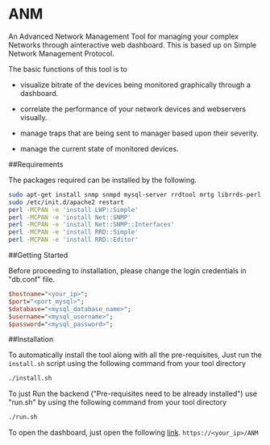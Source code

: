 # ANM
An Advanced Network Management Tool for managing your complex Networks through ainteractive web dashboard. This is based up on Simple Network Management Protocol.

The basic functions of this tool is to

- visualize bitrate of the devices being monitored graphically through a dashboard. 

- correlate the performance of your network devices and webservers visually. 

- manage traps that are being sent to manager based upon their severity.
 
- manage the current state of monitored devices.

##Requirements

The packages required can be installed by the following.

```sh
sudo apt-get install snmp snmpd mysql-server rrdtool mrtg librrds-perl apache2 php5 libapache2-mod-php5 php5-rrd php5-mysql
sudo /etc/init.d/apache2 restart
perl -MCPAN -e 'install LWP::Simple'
perl -MCPAN -e 'install Net::SNMP'
perl -MCPAN -e 'install Net::SNMP::Interfaces'
perl -MCPAN -e 'install RRD::Simple'
perl -MCPAN -e 'install RRD::Editor'
```
##Getting Started

Before proceeding to installation, please change the login credentials in "db.conf" file.

```perl
$hostname="<your_ip>";
$port="<port_mysql>";
$database="<mysql_database_name>";
$username="<mysql_username>";
$password="<mysql_password>";
```

##Installation

To automatically install the tool along with all the pre-requisites, Just run the ````install.sh```` script using the following command from your tool directory

```sh
./install.sh
```
To just Run the backend ("Pre-requisites need to be already installed") use "run.sh" by using the following command from your tool directory
```sh
./run.sh
```
To open the dashboard, just open the following [link](`https://localhost/ANM).
````https://<your_ip>/ANM ````
